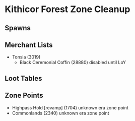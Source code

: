 # Kithicor Forest Zone Cleanup

## Spawns

## Merchant Lists

* Tonsia (3019)
  * Black Ceremonial Coffin (28880) disabled until LoY

## Loot Tables

## Zone Points
* Highpass Hold [revamp] (1704) unknown era zone point
* Commonlands (2340) unknown era zone point
